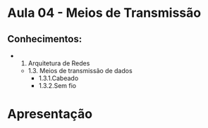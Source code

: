 # Aula 04 - Meios de Transmissão
## Conhecimentos:
- 1. Arquitetura de Redes
  - 1.3. Meios de transmissão de dados
    - 1.3.1.Cabeado
    - 1.3.2.Sem fio

# Apresentação
